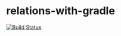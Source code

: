 relations-with-gradle
=====================

[![Build Status](https://travis-ci.org/benweizhu/relations-with-gradle.svg?branch=master)](https://travis-ci.org/benweizhu/relations-with-gradle)